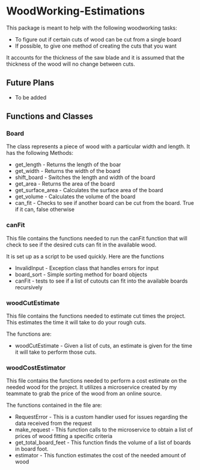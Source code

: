 # WoodWorking-Estimations
This package is meant to help with the following woodworking tasks:
  - To figure out if certain cuts of wood can be cut from a single board
  - If possible, to give one method of creating the cuts that you want
  
It accounts for the thickness of the saw blade and it is assumed that the thickness of the wood will no change between cuts. 


## Future Plans
  - To be added



## Functions and Classes
### Board 
The class represents a piece of wood with a particular width  and length. It has the following Methods:
  - get_length  - Returns the length of the boar
  - get_width   - Returns the width of the board
  - shift_board - Switches the length and width of the board
  - get_area    - Returns the area of the board
  - get_surface_area - Calculates the surface area of the board
  - get_volume       - Calculates the volume of the board
  - can_fit     - Checks to see if another board can be cut from the board. True if it can, false otherwise

### canFit
This file contains the functions needed to run the canFit function that will check to see if the desired cuts can fit in the available wood.

It is set up as a script to be used quickly. Here are the functions
  - InvalidInput - Exception class that handles errors for input
  - board_sort   - Simple sorting method for board objects
  - canFit       - tests to see if a list of cutouts can fit into the available boards recursively

### woodCutEstimate
This file contains the functions needed to estimate cut times the project. This estimates the time it will take to do your rough cuts.

The functions are:
- woodCutEstimate - Given  a list of cuts, an estimate is given for the time it will take to perform those cuts.

### woodCostEstimator
This file contains the functions needed to perform a cost estimate on the needed wood for the project. It utilizes a microservice created by my teammate to grab the price of the wood from an online source.

The functions contained in the file are:
- RequestError         - This is a custom handler used for issues regarding the data received from the request
- make_request         - This function calls to the microservice to obtain a list of prices of wood fitting a specific criteria
- get_total_board_feet - This function finds the volume of a list of boards in board foot.
- estimator            - This function estimates the cost of the needed amount of wood
